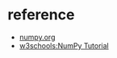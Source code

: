 # reference

* [numpy.org](https://numpy.org/learn/)
* [w3schools:NumPy Tutorial](https://www.w3schools.com/python/numpy/default.asp)